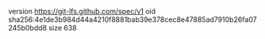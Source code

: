 version https://git-lfs.github.com/spec/v1
oid sha256:4e1de3b984d44a4210f8881bab39e378cec8e47885ad7910b26fa07245b0bdd8
size 638
